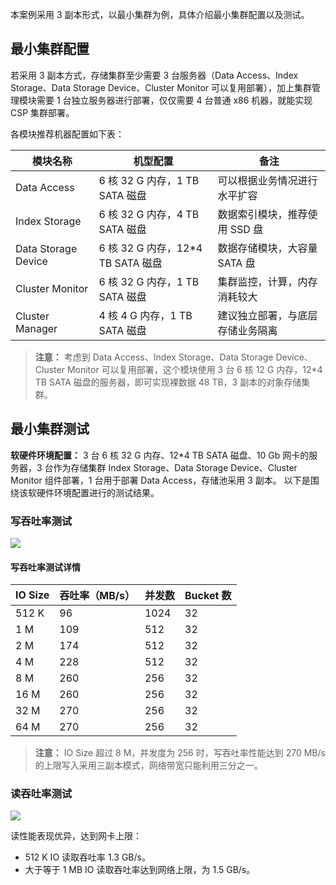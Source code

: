 本案例采用 3 副本形式，以最小集群为例，具体介绍最小集群配置以及测试。
## 最小集群配置
若采用 3 副本方式，存储集群至少需要 3 台服务器（Data Access、Index Storage、Data Storage Device、Cluster Monitor 可以复用部署），加上集群管理模块需要 1 台独立服务器进行部署，仅仅需要 4 台普通 x86 机器，就能实现 CSP 集群部署。

各模块推荐机器配置如下表：


| 模块名称 | 机型配置 | 备注 |
|---------|---------|---------|
| Data Access | 6 核 32 G 内存，1 TB SATA 磁盘 | 可以根据业务情况进行水平扩容 | 
| Index Storage | 6 核 32 G 内存，4 TB SATA 磁盘 | 数据索引模块，推荐使用 SSD 盘 |
| Data Storage Device | 6 核 32 G 内存，12*4 TB SATA 磁盘 | 数据存储模块，大容量 SATA 盘 |
| Cluster Monitor | 6 核 32 G 内存，1 TB SATA 磁盘 | 集群监控，计算，内存消耗较大 |
| Cluster Manager | 4 核 4 G 内存，1 TB SATA 磁盘 | 建议独立部署，与底层存储业务隔离 |

> **注意：**
> 考虑到 Data Access、Index Storage、Data Storage Device、Cluster Monitor 可以复用部署，这个模块使用 3 台 6 核 12 G 内存，12*4 TB SATA 磁盘的服务器，即可实现裸数据 48 TB，3 副本的对象存储集群。

## 最小集群测试
**软硬件环境配置：**
3 台 6 核 32 G 内存、12*4 TB SATA 磁盘、10 Gb 网卡的服务器，3 台作为存储集群 Index Storage、Data Storage Device、Cluster Monitor 组件部署，1 台用于部署 Data Access，存储池采用 3 副本。
以下是围绕该软硬件环境配置进行的测试结果。
### 写吞吐率测试

![](//mc.qcloudimg.com/static/img/d25892a4e98b363b64cb55a1062e5739/image.png)

#### 写吞吐率测试详情

| IO Size | 吞吐率（MB/s） | 并发数 | Bucket 数 |
|---------|---------|---------|---------|
| 512 K | 96 | 1024 | 32 |
| 1 M | 109 | 512 | 32 |
| 2 M | 174 | 512 | 32 |
| 4 M | 228 | 512 | 32 |
| 8 M | 260 | 256 | 32 |
| 16 M | 260 | 256 | 32 |
| 32 M | 270 | 256 | 32 |
| 64 M | 270 | 256 | 32 |

> **注意：**
> IO Size 超过 8 M，并发度为 256 时，写吞吐率性能达到 270 MB/s 的上限写入采用三副本模式，网络带宽只能利用三分之一。

### 读吞吐率测试
![](//mc.qcloudimg.com/static/img/b086196519514fb05d25ccca0560cf06/image.png)

读性能表现优异，达到网卡上限：
- 512 K IO		读取吞吐率 1.3 GB/s。
- 大于等于 1 MB IO	读取吞吐率达到网络上限，为 1.5 GB/s。
